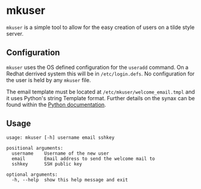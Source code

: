 # mkuser

`mkuser` is a simple tool to allow for the easy creation of users on a tilde style server.

## Configuration

`mkuser` uses the OS defined configuration for the `useradd` command. On a Redhat derrived system this will be in `/etc/login.defs`. No configuration for the user is held by any `mkuser` file.

The email template must be located at `/etc/mkuser/welcome_email.tmpl` and it uses Python's string Template format. Further details on the synax can be found within the [Python documentation](https://docs.python.org/3/library/string.html#template-strings).

## Usage

```
usage: mkuser [-h] username email sshkey

positional arguments:
  username    Username of the new user
  email       Email address to send the welcome mail to
  sshkey      SSH public key

optional arguments:
  -h, --help  show this help message and exit
  ```